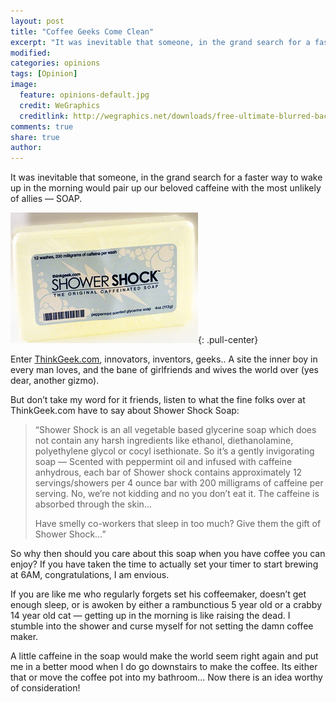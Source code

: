 ```yaml
---
layout: post
title: "Coffee Geeks Come Clean"
excerpt: "It was inevitable that someone, in the grand search for a faster way to wake up in the morning would pair up our beloved caffeine with the most unlikely of allies — SOAP."
modified: 
categories: opinions
tags: [Opinion]
image:
  feature: opinions-default.jpg
  credit: WeGraphics
  creditlink: http://wegraphics.net/downloads/free-ultimate-blurred-background-pack/
comments: true
share: true
author: 
---
```

It was inevitable that someone, in the grand search for a faster way to wake up in the morning would pair up our beloved caffeine with the most unlikely of allies — SOAP.

![Shower Shock](/images/shower-shock.png){: .pull-center}

Enter [ThinkGeek.com](http://www.thinkgeek.com), innovators, inventors, geeks.. A site the inner boy in every man loves, and the bane of girlfriends and wives the world over (yes dear, another gizmo).

But don’t take my word for it friends, listen to what the fine folks over at ThinkGeek.com have to say about Shower Shock Soap:

> “Shower Shock is an all vegetable based glycerine soap which does not contain any harsh ingredients like ethanol, diethanolamine, polyethylene glycol or cocyl isethionate. So it’s a gently invigorating soap — Scented with peppermint oil and infused with caffeine anhydrous, each bar of Shower shock contains approximately 12 servings/showers per 4 ounce bar with 200 milligrams of caffeine per serving. No, we’re not kidding and no you don’t eat it. The caffeine is absorbed through the skin…  
>  
> Have smelly co-workers that sleep in too much? Give them the gift of Shower Shock…”

So why then should you care about this soap when you have coffee you can enjoy? If you have taken the time to actually set your timer to start brewing at 6AM, congratulations, I am envious.

If you are like me who regularly forgets set his coffeemaker, doesn’t get enough sleep, or is awoken by either a rambunctious 5 year old or a crabby 14 year old cat — getting up in the morning is like raising the dead. I stumble into the shower and curse myself for not setting the damn coffee maker.

A little caffeine in the soap would make the world seem right again and put me in a better mood when I do go downstairs to make the coffee. Its either that or move the coffee pot into my bathroom… Now there is an idea worthy of consideration!